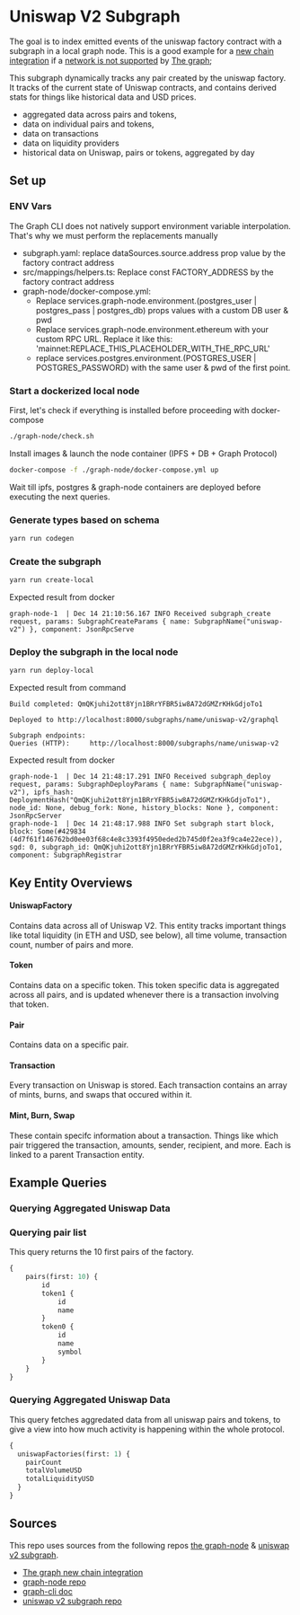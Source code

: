# Uniswap V2 Subgraph

The goal is to index emitted events of the uniswap factory contract with a subgraph in a local graph node. This is a good example for a [new chain integration](https://thegraph.com/docs/en/new-chain-integration/) if a [network is not supported](https://thegraph.com/docs/en/developing/supported-networks/) by [The graph](https://thegraph.com/);

This subgraph dynamically tracks any pair created by the uniswap factory. It tracks of the current state of Uniswap contracts, and contains derived stats for things like historical data and USD prices.

- aggregated data across pairs and tokens,
- data on individual pairs and tokens,
- data on transactions
- data on liquidity providers
- historical data on Uniswap, pairs or tokens, aggregated by day

## Set up

### ENV Vars
The Graph CLI does not natively support environment variable interpolation.
That's why we must perform the replacements manually
* subgraph.yaml: replace dataSources.source.address prop value by the factory contract address
* src/mappings/helpers.ts: Replace const FACTORY_ADDRESS by the factory contract address
* graph-node/docker-compose.yml:
  * Replace services.graph-node.environment.(postgres_user | postgres_pass | postgres_db) props values with a custom DB user & pwd
  * Replace services.graph-node.environment.ethereum with your custom RPC URL. Replace it like this: 'mainnet:REPLACE_THIS_PLACEHOLDER_WITH_THE_RPC_URL'
  * replace services.postgres.environment.(POSTGRES_USER | POSTGRES_PASSWORD) with the same user & pwd of the first point.

### Start a dockerized local node
First, let's check if everything is installed before proceeding with docker-compose
```bash
./graph-node/check.sh
```
Install images & launch the node container (IPFS + DB + Graph Protocol)
```bash
docker-compose -f ./graph-node/docker-compose.yml up
```

Wait till ipfs, postgres & graph-node containers are deployed before executing the next queries.


### Generate types based on schema
```bash
yarn run codegen
```

### Create the subgraph
```bash
yarn run create-local
```

Expected result from docker
```
graph-node-1  | Dec 14 21:10:56.167 INFO Received subgraph_create request, params: SubgraphCreateParams { name: SubgraphName("uniswap-v2") }, component: JsonRpcServe
```

### Deploy the subgraph in the local node
```bash
yarn run deploy-local
```

Expected result from command
```
Build completed: QmQKjuhi2ott8Yjn1BRrYFBR5iw8A72dGMZrKHkGdjoTo1

Deployed to http://localhost:8000/subgraphs/name/uniswap-v2/graphql

Subgraph endpoints:
Queries (HTTP):     http://localhost:8000/subgraphs/name/uniswap-v2
```

Expected result from docker
```
graph-node-1  | Dec 14 21:48:17.291 INFO Received subgraph_deploy request, params: SubgraphDeployParams { name: SubgraphName("uniswap-v2"), ipfs_hash: DeploymentHash("QmQKjuhi2ott8Yjn1BRrYFBR5iw8A72dGMZrKHkGdjoTo1"), node_id: None, debug_fork: None, history_blocks: None }, component: JsonRpcServer
graph-node-1  | Dec 14 21:48:17.988 INFO Set subgraph start block, block: Some(#429834 (4d7f61f146762bd0ee03f68c4e8c3393f4950eded2b745d0f2ea3f9ca4e22ece)), sgd: 0, subgraph_id: QmQKjuhi2ott8Yjn1BRrYFBR5iw8A72dGMZrKHkGdjoTo1, component: SubgraphRegistrar
```


## Key Entity Overviews

#### UniswapFactory

Contains data across all of Uniswap V2. This entity tracks important things like total liquidity (in ETH and USD, see below), all time volume, transaction count, number of pairs and more.

#### Token

Contains data on a specific token. This token specific data is aggregated across all pairs, and is updated whenever there is a transaction involving that token.

#### Pair

Contains data on a specific pair.

#### Transaction

Every transaction on Uniswap is stored. Each transaction contains an array of mints, burns, and swaps that occured within it.

#### Mint, Burn, Swap

These contain specifc information about a transaction. Things like which pair triggered the transaction, amounts, sender, recipient, and more. Each is linked to a parent Transaction entity.

## Example Queries

### Querying Aggregated Uniswap Data

### Querying pair list
This query returns the 10 first pairs of the factory.

```graphql
{
    pairs(first: 10) {
        id
        token1 {
            id
            name
        }
        token0 {
            id
            name
            symbol
        }
    }
}
```

### Querying Aggregated Uniswap Data

This query fetches aggredated data from all uniswap pairs and tokens, to give a view into how much activity is happening within the whole protocol.

```graphql
{
  uniswapFactories(first: 1) {
    pairCount
    totalVolumeUSD
    totalLiquidityUSD
  }
}
```

## Sources

This repo uses sources from the following repos [the graph-node](https://github.com/graphprotocol/graph-node) & [uniswap v2 subgraph](https://github.com/Uniswap/v2-subgraph). 

* [The graph new chain integration](https://thegraph.com/docs/en/new-chain-integration/)
* [graph-node repo](https://github.com/graphprotocol/graph-node)
* [graph-cli doc](https://thegraph.com/docs/en/quick-start/)
* [uniswap v2 subgraph repo](https://github.com/Uniswap/v2-subgraph)
